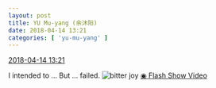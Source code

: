```yaml
---
layout: post
title: YU Mu-yang (余沐阳)
date: 2018-04-14 13:21
categories: [ 'yu-mu-yang' ]
---
```


<div class="weibo-info">
  <a href="https://weibo.com/6505651747/Gc2wL7VK9">2018-04-14 13:21</a>
</div>

I intended to … But … failed. ![bitter joy](https://img.t.sinajs.cn/t4/appstyle/expression/ext/normal/2c/moren_yunbei_org.png) [◉ Flash Show Video](https://weibo.com/tv/v/Gc2wL7VK9)
